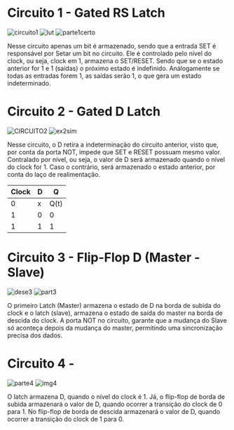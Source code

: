 # Circuito 1 - Gated RS Latch 
![circuito1](https://github.com/user-attachments/assets/3d7d451b-6084-4a07-8311-c1169538b51d)
![lut](https://github.com/user-attachments/assets/0da0f305-64e6-4848-be08-e9e9e052e11e)
![parte1certo](https://github.com/user-attachments/assets/fd47e797-b328-4f76-9406-1244dee06b4c)


Nesse circuito apenas um bit é armazenado, sendo que a entrada SET é responsável por Setar um bit no circuito.
Ele é controlado pelo nível do clock, ou seja, clock em 1, armazena o SET/RESET.
Sendo que se o estado anterior for 1 e 1 (saídas) o próximo estado é indefinido. Análogamente se todas as entradas forem 1, as saídas serão 1, 
o que gera um estado indeterminado.

# Circuito 2 - Gated D Latch
![CIRCUITO2](https://github.com/user-attachments/assets/f3487e18-d1fd-4349-996b-c88c2be935a2)
![ex2sim](https://github.com/user-attachments/assets/b81fea95-ff77-4910-81d0-6cf46d0ef5b3)

Nesse circuito, o D retira a indeterminação do circuito anterior, visto que, por conta da porta NOT, impede que SET e RESET possuam mesmo valor.
Contralado por nível, ou seja, o valor de D será armazenado quando o nível do clock for 1. Caso o contrário, será armazenado o estado anterior, por conta do 
laço de realimentação.

| Clock  | D      | Q      |
| ------ | ------ | ------ |
| 0      | x      |    Q(t)|
| 1      | 0      | 0      |
| 1      | 1      | 1      |

# Circuito 3 - Flip-Flop D (Master - Slave)
![dese3](https://github.com/user-attachments/assets/a8488ea8-85c2-46f0-a97a-fcc33d619f9d)
![part3](https://github.com/user-attachments/assets/282703de-5612-4f2e-ac2f-aeac8e8c7d19)

O primeiro Latch (Master) armazena o estado de D na borda de subida do clock e o latch (slave), armazena o estado de saída do master na borda de descida do clock.
A porta NOT no circuito, garante que a mudança do Slave só aconteça depois da mudança do master, permitindo uma sincronização precisa dos dados.

# Circuito 4 - 
![parte4](https://github.com/user-attachments/assets/24e3b09c-86fc-4170-83df-599e5374541f)
![img4](https://github.com/user-attachments/assets/b629326f-eab9-42f9-80d7-32b085b17ce9)

O latch armazena D, quando o nível do clock é 1. Já, o flip-flop de borda de subida armazenará o valor de D, quando ocorrer a transição do clock de 0 para 1. No flip-flop de borda de descida armazenará o valor de D, quando ocorrer a transição do clock de 1 para 0. 


